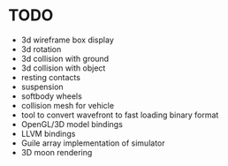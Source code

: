 # TODO

* 3d wireframe box display
* 3d rotation
* 3d collision with ground
* 3d collision with object
* resting contacts
* suspension
* softbody wheels
* collision mesh for vehicle
* tool to convert wavefront to fast loading binary format
* OpenGL/3D model bindings
* LLVM bindings
* Guile array implementation of simulator
* 3D moon rendering
